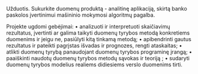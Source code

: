 Užduotis.
Sukurkite duomenų produktą - analitinę aplikaciją, skirtą banko paskolos įvertinimui mašininio mokymosi algoritmų pagalba.

Projekte ugdomi gebėjimai:
 • analizuoti ir interpretuoti skaičiavimų rezultatus, įvertinti ar galima taikyti duomenų tyrybos metodą konkretiems duomenims ir jeigu ne, pasiūlyti kitą tinkamą metodą;
 • apibendrinti gautus rezultatus ir pateikti pagrįstas išvadas ir prognozes, rengti ataskaitas;
 • atlikti duomenų tyrybą panaudojant duomenų tyrybos programinę įrangą;
 • paaiškinti naudotų duomenų tyrybos metodų sąvokas ir teoriją ;
 • sudaryti duomenų tyrybos modelius realiems didiesiems verslo duomenims tirti.
